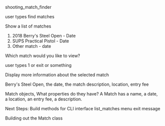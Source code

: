 
shooting_match_finder

user types find matches

Show a list of matches

1. 2018 Berry's Steel Open - Date
2. SUPS Practical Pistol - Date
3. Other match - date

Which match would you like to view?

user types 1 or exit or something

Display more information about the selected match

Berry's Steel Open, the date, the match description, location, entry fee

Match objects, What properties do they have?
A Match has a name, a date, a location, an entry fee, a description.


Next Steps:
Build methods for CLI interface
list_matches
menu
exit message

Building out the Match class

